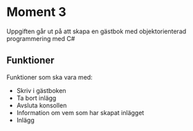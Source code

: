 # Moment 3
Uppgiften går ut på att skapa en gästbok med objektorienterad programmering med C#

## Funktioner
Funktioner som ska vara med: 
- Skriv i gästboken 
- Ta bort inlägg
- Avsluta konsollen 
- Information om vem som har skapat inlägget 
- Inlägg 